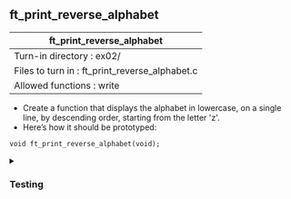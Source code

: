 ## ft_print_reverse_alphabet

|               ft_print_reverse_alphabet        |
|---------------------------------|
| Turn-in directory : ex02/       |
| Files to turn in : ft_print_reverse_alphabet.c |
| Allowed functions : write       |

- Create a function that displays the alphabet in lowercase, on a single line, by
descending order, starting from the letter 'z'.
- Here’s how it should be prototyped:
```
void ft_print_reverse_alphabet(void);
```

<details>
<summary><h3>Testing</h3></summary>
<pre><code>int	main(void)
{
	ft_print_reverse_alphabet();
	return (0);
}
</pre></code>

See [testing file](main.c)


<details>
<summary><h3>Output</h3></summary>
<pre><code>zyxwvutsrqponmlkjihgfedcba</code></pre>
</details>

<details>
<summary><h3><b>Approach 1: Copy everything into <code>write</code></b></h3></summary>
This <a href=ft_print_reverse_alphabet_v1.c>approach</a> simply puts everything that needs to be written into a single `write()` command. It completes the task with very few lines. Just make sure the text is copied correctly and the number of characters to be printed correctly calibrated. 
</details>


<details>
<summary><h3><b>Approach 2: Use <code>while</code> loops</b></h3></summary>
This <a href=ft_print_reverse_alphabet_v2.c>approach</a> uses `while` loops (and more lines of code) to achieve the same. This time, the loop uses decrement to achieve descending order and the condition in the <code>while</code> loop will need to be adapted accordingly

We can also use ASCII values in the code
<pre><code>...
x = 122;
while (x >= 97)
...</code></pre>
</details>
